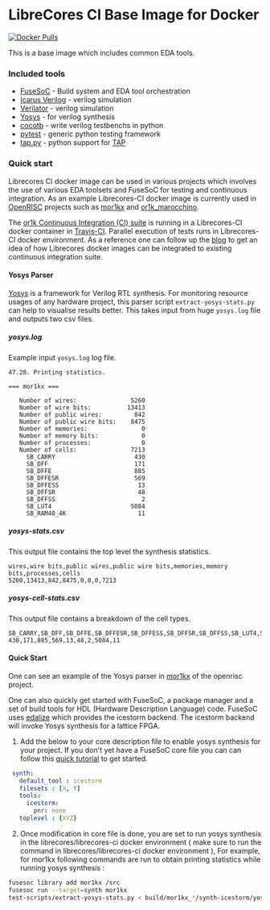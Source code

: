 LibreCores CI Base Image for Docker
====

[![Docker Pulls](https://img.shields.io/docker/pulls/librecores/librecores-ci.svg)](https://hub.docker.com/r/librecores/librecores-ci/)

This is a base image which includes common EDA tools.

### Included tools

* [FuseSoC](https://fusesoc.net/) - Build system and EDA tool orchestration
* [Icarus Verilog](http://iverilog.icarus.com) - verilog simulation
* [Verilator](https://www.veripool.org/wiki/verilator) - verilog simulation
* [Yosys](http://www.clifford.at/yosys/) - for verilog synthesis
* [cocotb](https://github.com/potentialventures/cocotb) - write verilog testbenchs in python
* [pytest](https://docs.pytest.org/en/latest/) - generic python testing
  framework
* [tap.py](https://pypi.org/project/tap.py/) - python support for [TAP](http://testanything.org)

### Quick start 

Librecores CI docker image can be used in various projects which involves the use of various EDA 
toolsets and FuseSoC for testing and continuous integration. As an example Librecores-CI docker image 
is currently used in [OpenRISC](https://github.com/openrisc) projects such as
[mor1kx](https://github.com/openrisc/mor1kx) and [or1k_marocchino](https://github.com/openrisc/or1k_marocchino).

The [or1k Continuous Integration (CI) suite](https://github.com/openrisc/or1k-tests) is running in a 
Librecores-CI docker container in [Travis-CI](https://github.com/openrisc/mor1kx/blob/master/.travis.yml). 
Parallel execution of tests runs in Librecores-CI docker environment. As a reference one can follow
up the [blog](http://nancychauhan.in/stories/2019/06/08/gsoc-week1_2/) to get an idea of how
Librecores docker images can be integrated to existing continuous integration suite. 

#### Yosys Parser

[Yosys](http://www.clifford.at/yosys/) is a framework for Verilog RTL synthesis.
For monitoring resource usages of any hardware project, this parser script `extract-yosys-stats.py`
can help to visualise results better. This takes input from huge `yosys.log` file and outputs two
csv files.

##### yosys.log

Example input `yosys.log` log file.

```
47.28. Printing statistics.

=== mor1kx ===

   Number of wires:               5260
   Number of wire bits:          13413
   Number of public wires:         842
   Number of public wire bits:    8475
   Number of memories:               0
   Number of memory bits:            0
   Number of processes:              0
   Number of cells:               7213
     SB_CARRY                      430
     SB_DFF                        171
     SB_DFFE                       885
     SB_DFFESR                     569
     SB_DFFESS                      13
     SB_DFFSR                       48
     SB_DFFSS                        2
     SB_LUT4                      5084
     SB_RAM40_4K                    11
```

##### yosys-stats.csv 

This output file contains the top level the synthesis statistics.

```csv
wires,wire bits,public wires,public wire bits,memories,memory bits,processes,cells
5260,13413,842,8475,0,0,0,7213
```

##### yosys-cell-stats.csv

This output file contains a breakdown of the cell types.

```csv
SB_CARRY,SB_DFF,SB_DFFE,SB_DFFESR,SB_DFFESS,SB_DFFSR,SB_DFFSS,SB_LUT4,SB_RAM40_4K
430,171,885,569,13,48,2,5084,11
```

#### Quick Start 

One can see an example of the Yosys parser in [mor1kx](https://github.com/openrisc/mor1kx)
of the openrisc project.

One can also quickly get started with FuseSoC, a package manager and a set of build
tools for HDL (Hardware Description Language) code.
FuseSoC uses [edalize](https://github.com/olofk/edalize) which provides the icestorm backend.
The icestorm backend will invoke Yosys synthesis for a lattice FPGA.

1) Add the below to your core description file to enable yosys synthesis for your project. If you don't yet
have a FuseSoC core file you can can follow this
[quick tutorial](https://fusesoc.readthedocs.io/en/rtd/tutorials/tutorials.html) to get started.

```yml
 synth:
   default_tool : icestorm
   filesets : [X, Y]
   tools:
     icestorm:
       pnr: none
   toplevel : {XYZ}
 ```

2) Once modification in core file is done, you are set to run yosys synthesis in the
librecores/librecores-ci docker environment ( make sure to run the command in 
librecores/librecores-ci docker environment ), For example, for mor1kx following
commands are run to obtain printing statistics while running yosys synthesis :

```sh
fusesoc library add mor1kx /src
fusesoc run --target=synth mor1kx
test-scripts/extract-yosys-stats.py < build/mor1kx_*/synth-icestorm/yosys.log
```

